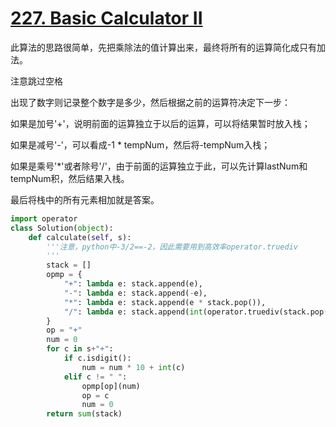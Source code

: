 # [227. Basic Calculator II](https://leetcode.com/problems/basic-calculator-ii/)

此算法的思路很简单，先把乘除法的值计算出来，最终将所有的运算简化成只有加法。

注意跳过空格

出现了数字则记录整个数字是多少，然后根据之前的运算符决定下一步：

如果是加号'+'，说明前面的运算独立于以后的运算，可以将结果暂时放入栈；

如果是减号'-'，可以看成-1 * tempNum，然后将-tempNum入栈；

如果是乘号'*'或者除号'/'，由于前面的运算独立于此，可以先计算lastNum和tempNum积，然后结果入栈。

最后将栈中的所有元素相加就是答案。

```python
import operator
class Solution(object):
    def calculate(self, s):
        '''注意，python中-3/2==-2，因此需要用到高效率operator.truediv
        '''
        stack = []
        opmp = {
            "+": lambda e: stack.append(e),
            "-": lambda e: stack.append(-e),
            "*": lambda e: stack.append(e * stack.pop()),
            "/": lambda e: stack.append(int(operator.truediv(stack.pop(), e)))
        }
        op = "+"
        num = 0
        for c in s+"+":
            if c.isdigit():
                num = num * 10 + int(c)
            elif c != " ":
                opmp[op](num)
                op = c
                num = 0
        return sum(stack)
```

